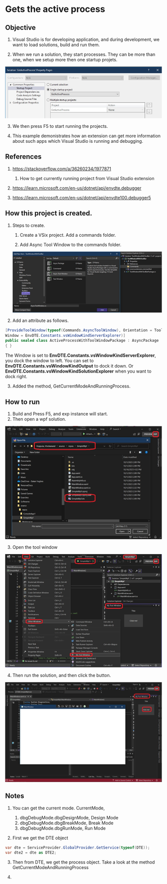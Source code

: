 # Gets the active process 

## Objective
1. Visual Studio is for developing application, and during development, we want to load solutions, build and run them. 

2. When we run a solution, they start processes. They can be more than one, when we setup more then one startup projets.

![Multiple Start up projects](images/49_50_StartupProjects.jpg)

3. We then press F5 to start running the projects. 

4. This example demonistrates how an extension can get more information about such apps which Visual Studio is running and debugging.


## References
1. https://stackoverflow.com/a/36260234/1977871
   1. How to get currently running project from Visual Studio extension

2. https://learn.microsoft.com/en-us/dotnet/api/envdte.debugger

3. https://learn.microsoft.com/en-us/dotnet/api/envdte100.debugger5


## How this project is created.

1. Steps to create.
   1. Create a VSix project. Add a commands folder.
   
   2. Add Async Tool Window to the commands folder.
   
   ![Async Tool Window](./images/50_50AddAsyncToolWindowToCommandsFolder.jpg)
   
2. Add an attribute as follows.
```cs
[ProvideToolWindow(typeof(Commands.AsyncToolWindow), Orientation = ToolWindowOrientation.Left, Style = VsDockStyle.Tabbed, 
Window = EnvDTE.Constants.vsWindowKindServerExplorer)]
public sealed class ActiveProcessWithToolWindowPackage : AsyncPackage
{ }
```
The Window is set to **EnvDTE.Constants.vsWindowKindServerExplorer**, you dock the window to left. You can set to **EnvDTE.Constants.vsWindowKindOutput** to dock it down. Or **EnvDTE.Constants.vsWindowKindSolutionExplorer** when you want to dock right.

3. Added the method, GetCurrentModeAndRunningProcess.

## How to run
1. Build and Press F5, and exp instance will start. 
2. Then open a wpf solution.

![Open Wpf Solution from Exp instance](images/52_50_OpenWpfSolFromExp.jpg)

3. Open the tool window

![Open the tool window](images/53_50View_OtherWin_MyToolWin.jpg)

4. Then run the solution, and then click the button. 

![Click the button](images/54_50_Debugging_Wpf_app.jpg)

## Notes
1. You can get the current mode. CurrentMode, 
   1. dbgDebugMode.dbgDesignMode, Design Mode
   2. dbgDebugMode.dbgBreakMode, Break Mode
   3. dbgDebugMode.dbgRunMode, Run Mode

2. First we get the DTE object 

```cs
var dte = ServiceProvider.GlobalProvider.GetService(typeof(DTE));            
var dte2 = dte as DTE2;
```

3. Then from DTE, we get the process object. Take a look at the method GetCurrentModeAndRunningProcess

4. 


